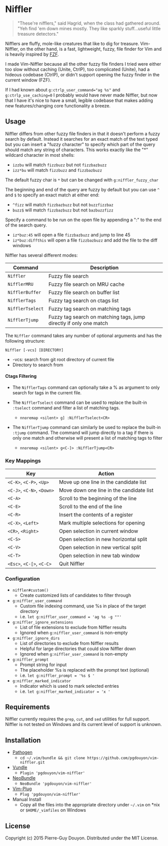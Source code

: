 Niffler
=======

> "These're nifflers," said Hagrid, when the class had gathered around.  "Yeh
> find 'em down mines mostly.  They like sparkly stuff...useful little
> treasure detectors."

Nifflers are fluffy, mole-like creatures that like to dig for treasure.
Vim-Niffler, on the other hand, is a fast, lightweight, fuzzy, file finder for
Vim and is heavily inspired by [FZF][].

I made Vim-Niffler because all the other fuzzy file finders I tried were either
too slow without caching (Unite, CtrlP), too complicated (Unite), had a hideous
codebase (CtrlP), or didn't support opening the fuzzy finder in the current
window (FZF).

If I had known about `g:ctrlp_user_command="ag %s"` and `g:ctrlp_use_caching=0`
I probably would have never made Niffler, but now that I have it's nice to have
a small, legible codebase that makes adding new features/changing core
functionality a breeze.


Usage
-----

Niffler differs from other fuzzy file finders in that it doesn't perform a
fuzzy search by default.  Instead it searches for an exact match of the text
typed but you can insert a "fuzzy character" to specify which part of the query
should match any string of characters.  This works exactly like the "\*"
wildcard character in most shells:

* `izzbu` will match `fizzbuzz` but not `fizzbazbuzz`
* `izz*bu` will match `fizzbuzz` and `fizzbazbuzz`

The default fuzzy char is `*` but can be changed with `g:niffler_fuzzy_char`

The beginning and end of the query are fuzzy by default but you can use `^` and
`$` to specify an exact match at either end:

* `^fizz` will match `fizzbazbuzz` but not `buzzfizzbaz`
* `buzz$` will match `fizzbazbuzz` but not `bazbuzzfizz`

Specify a command to be run on the open file by appending a ":<CMD>" to the end
of the search query.

* `iz*buz:45` will open a file `fizzbazbuzz` and jump to line 45
* `iz*buz:diffthis` will open a file `fizzbazbuzz` and add the file to the diff windows

Niffler has several different modes:

| Command           | Description                                                          |
| ----------------- | ---------------------------------------------------------------------|
| `Niffler`         | Fuzzy file search                                                    |
| `NifflerMRU`      | Fuzzy file search on MRU cache                                       |
| `NifflerBuffer`   | Fuzzy file search on buffer list                                     |
| `NifflerTags`     | Fuzzy tag search on ctags list                                       |
| `NifflerTselect`  | Fuzzy tag search on matching tags                                    |
| `NifflerTjump`    | Fuzzy tag search on matching tags, jump directly if only one match   |

The `Niffler` command takes any number of optional arguments and has the following structure:

`Niffler [-vcs] [DIRECTORY]`

* -vcs: search from git root directory of current file
* Directory to search from


#### Ctags Filtering

- The `NifflerTags` command can optionally take a % as argument to only search
for tags in the current file.

- The `NifflerTselect` command can be used to replace the built-in `:tselect`
command and filter a list of matching tags.
    - `nnoremap <silent> g] :NifflerTselect<CR>`

- The `NifflerTjump` command can similarly be used to replace the built-in
  `:tjump` command.  The command will jump directly to a tag if there is only
  one match and otherwise will present a list of matching tags to filter
    - `nnoremap <silent> g<C-]> :NifflerTjump<CR>`



### Key Mappings

| Key                        | Action                                    |
| -------------------------- | ------------------------------------------|
| `<C-K>`, `<C-P>`, `<Up>`   | Move up one line in the candidate list    |
| `<C-J>`, `<C-N>`, `<Down>` | Move down one line in the candidate list  |
| `<C-A>`                    | Scroll to the beginning of the line       |
| `<C-E>`                    | Scroll to the end of the line             |
| `<C-R>`                    | Insert the contents of a register         |
| `<C-X>`, `<Left>`          | Mark multiple selections for opening      |
| `<CR>`, `<Right>`          | Open selection in current window          |
| `<C-S>`                    | Open selection in new horizontal split    |
| `<C-V>`                    | Open selection in new vertical split      |
| `<C-T>`                    | Open selection in new tab window          |
| `<Esc>`, `<C-[>`, `<C-C>`  | Quit Niffler                              |


### Configuration

- `niffler#custom()`
    - Create customized lists of candidates to filter through
- `g:niffler_user_command`
    - Custom file indexing command, use %s in place of the target directory
    - i.e. `let g:niffler_user_command = 'ag %s -g ""'`
- `g:niffler_ignore_extensions`
    - List of file extensions to exclude from Niffler results
    - Ignored when `g:niffler_user_command` is non-empty
- `g:niffler_ignore_dirs`
    - List of directories to exclude from Niffler results
    - Helpful for large directories that could slow Niffler down
    - Ignored when `g:niffler_user_command` is non-empty
- `g:niffler_prompt`
    - Prompt string for input
    - The placeholder %s is replaced with the prompt text (optional)
    - i.e. `let g:niffler_prompt = '%s $ '`
- `g:niffler_marked_indicator`
    - Indicator which is used to mark selected entries
    - i.e. `let g:niffler_marked_indicator = 'x '`


Requirements
------------

Niffler currently requires the `grep`, `cut`, and `sed` utilities for full
support.  Niffler is not tested on Windows and its current level of support is
unknown.


Installation
------------

* [Pathogen][]
    * `cd ~/.vim/bundle && git clone https://github.com/pgdouyon/vim-niffler.git`
* [Vundle][]
    * `Plugin 'pgdouyon/vim-niffler'`
* [NeoBundle][]
    * `NeoBundle 'pgdouyon/vim-niffler'`
* [Vim-Plug][]
    * `Plug 'pgdouyon/vim-niffler'`
* Manual Install
    * Copy all the files into the appropriate directory under `~/.vim` on \*nix or
      `$HOME/_vimfiles` on Windows


License
-------

Copyright (c) 2015 Pierre-Guy Douyon.  Distributed under the MIT License.


[FZF]: https://github.com/junegunn/fzf
[Pathogen]: https://github.com/tpope/vim-pathogen
[Vundle]: https://github.com/gmarik/Vundle.vim
[NeoBundle]: https://github.com/Shougo/neobundle.vim
[Vim-Plug]: https://github.com/junegunn/vim-plug
